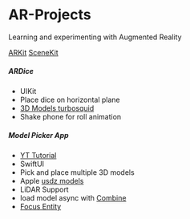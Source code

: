 # AR-Projects
Learning and experimenting with Augmented Reality 

[ARKit](https://developer.apple.com/augmented-reality/arkit/)
[SceneKit](https://developer.apple.com/documentation/scenekit)

##### ARDice
 - UIKit
 - Place dice on horizontal plane
 - [3D Models turbosquid](https://www.turbosquid.com)
 - Shake phone for roll animation 
 
##### Model Picker App
- [YT Tutorial](https://www.youtube.com/watch?v=9R_G0EI-UoI&list=PLBv1NzmBcY51I2qFurJv8Kk5jw1JIJeeY)
- SwiftUI
-  Pick and place multiple 3D models
- Apple [usdz models](https://developer.apple.com/augmented-reality/quick-look/)
- LiDAR Support 
- load model async with [Combine](https://developer.apple.com/documentation/combine)
- [Focus Entity](https://github.com/maxxfrazer/FocusEntity)

